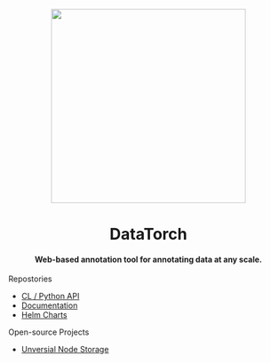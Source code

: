 <p align="center">
    <img src="https://raw.githubusercontent.com/datatorch/documentation/master/docs/.vuepress/public/circle.png" width="350" />
</p>

<h1 align="center">
  DataTorch
</h1>
<h4 align="center">Web-based annotation tool for annotating data at any scale.</h4>

Repostories

- [CL / Python API](https://github.com/datatorch/datatorch/python)
- [Documentation](https://github.com/datatorch/documentation)
- [Helm Charts](https://github.com/datatorch/datatorch/helm-charts)

Open-source Projects

- [Unversial Node Storage](https://github.com/datatorch/node-storage)
